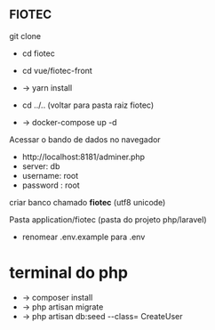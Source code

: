 ## FIOTEC

git clone

- cd fiotec
- cd vue/fiotec-front
- -> yarn install

- cd ../.. (voltar para pasta raiz fiotec)
- -> docker-compose up -d


Acessar o bando de dados no navegador
- http://localhost:8181/adminer.php
- server: db
- username: root
- password : root
  
criar banco chamado **fiotec** (utf8 unicode)


Pasta application/fiotec (pasta do projeto php/laravel)
- renomear .env.example para .env


# terminal do php 
- -> composer install
- -> php artisan migrate
- -> php artisan db:seed --class= CreateUser
